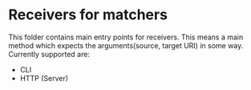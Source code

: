 Receivers for matchers
==========

This folder contains main entry points for receivers.
This means a main method which expects the arguments(source, target URI) in some way.
Currently supported are:
- CLI
- HTTP (Server)